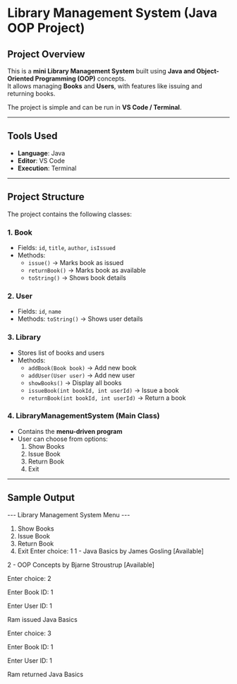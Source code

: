 # Library Management System (Java OOP Project)

## Project Overview
This is a **mini Library Management System** built using **Java and Object-Oriented Programming (OOP)** concepts.  
It allows managing **Books** and **Users**, with features like issuing and returning books.  

The project is simple and can be run in **VS Code / Terminal**.

---

## Tools Used
- **Language**: Java  
- **Editor**: VS Code  
- **Execution**: Terminal  

---

## Project Structure
The project contains the following classes:

### 1. **Book**
- Fields: `id`, `title`, `author`, `isIssued`
- Methods:
  - `issue()` → Marks book as issued  
  - `returnBook()` → Marks book as available  
  - `toString()` → Shows book details  

### 2. **User**
- Fields: `id`, `name`  
- Methods: `toString()` → Shows user details  

### 3. **Library**
- Stores list of books and users  
- Methods:  
  - `addBook(Book book)` → Add new book  
  - `addUser(User user)` → Add new user  
  - `showBooks()` → Display all books  
  - `issueBook(int bookId, int userId)` → Issue a book  
  - `returnBook(int bookId, int userId)` → Return a book  

### 4. **LibraryManagementSystem (Main Class)**
- Contains the **menu-driven program**  
- User can choose from options:  
  1. Show Books  
  2. Issue Book  
  3. Return Book  
  4. Exit  

---
## Sample Output
--- Library Management System Menu ---
1. Show Books
2. Issue Book
3. Return Book
4. Exit
Enter choice: 1
1 - Java Basics by James Gosling [Available]
   
2 - OOP Concepts by Bjarne Stroustrup [Available]

Enter choice: 2

Enter Book ID: 1

Enter User ID: 1

Ram issued Java Basics

Enter choice: 3

Enter Book ID: 1

Enter User ID: 1

Ram returned Java Basics
